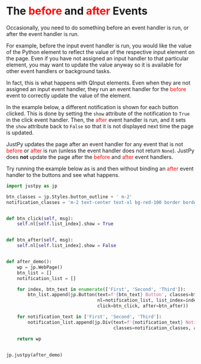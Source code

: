 # The <span style="color: red">before</span> and <span style="color: red">after</span> Events

Occasionally, you need to do something before an event handler is run, or after the event handler is run. 

For example, before the input event handler is run, you would like the value of the Python element to reflect the value of the respective input element on the page. Even if you have not assigned an input handler to that particular element, you may want to update the value anyway so it is available for other event handlers or background tasks.

In fact, this is what happens with QInput elements. Even when they are not assigned an input event handler, they run an event handler for the <span style="color: red">before</span> event to correctly update the value of the element. 

In the example below, a different notification is shown for each button clicked. This is done by setting the `show` attribute of the notification to `True` in the click event handler. Then, the <span style="color: red">after</span> event handler is run, and it sets the `show` attribute back to `False` so that it is not displayed next time the page is updated. 

JustPy updates the page after an event handler for any event that is not <span style="color: red">before</span> or <span style="color: red">after</span> is run (unless the event handler does not return `None`). JustPy does **not** update the page after the <span style="color: red">before</span> and <span style="color: red">after</span> event handlers.

Try running the example below as is and then without binding an <span style="color: red">after</span> event handler to the buttons and see what happens.

```python
import justpy as jp

btn_classes = jp.Styles.button_outline + ' m-2'
notification_classes = 'm-2 text-center text-xl bg-red-100 border border-red-400 text-red-700 px-4 py-3 rounded w-64'


def btn_click(self, msg):
    self.nl[self.list_index].show = True


def btn_after(self, msg):
    self.nl[self.list_index].show = False


def after_demo():
    wp = jp.WebPage()
    btn_list = []
    notification_list = []

    for index, btn_text in enumerate(['First', 'Second', 'Third']):
        btn_list.append(jp.Button(text=f'{btn_text} Button', classes=btn_classes, a=wp,
                                  nl=notification_list, list_index=index,
                                  click=btn_click, after=btn_after))

    for notification_text in ['First', 'Second', 'Third']:
        notification_list.append(jp.Div(text=f'{notification_text} Notification',
                                        classes=notification_classes, a=wp, show=False))

    return wp


jp.justpy(after_demo)

```